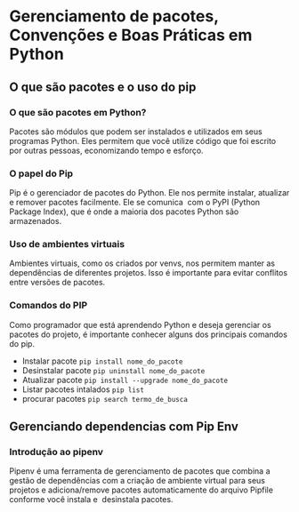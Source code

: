 # Gerenciamento de pacotes, Convenções e Boas Práticas em Python

## O que são pacotes e o uso do pip
### O que são pacotes em Python?
Pacotes são módulos que podem ser instalados e utilizados em seus programas Python. Eles permitem que você utilize código que foi escrito por outras pessoas, economizando tempo e esforço.

### O papel do Pip
Pip é o gerenciador de pacotes do Python. Ele nos permite instalar, atualizar e remover pacotes facilmente. Ele se comunica  com o PyPI (Python Package Index), que é onde a maioria dos pacotes Python são armazenados.

### Uso de ambientes virtuais
Ambientes virtuais, como os criados por venvs, nos permitem manter as dependências de diferentes projetos. Isso é importante para evitar conflitos entre versões de pacotes.

### Comandos do PIP
Como programador que está aprendendo Python e deseja gerenciar os pacotes do projeto, é importante conhecer alguns dos principais comandos do pip.

- Instalar pacote ```pip install nome_do_pacote```
- Desinstalar pacote ```pip uninstall nome_do_pacote```
- Atualizar pacote ```pip install --upgrade nome_do_pacote```
- Listar pacotes intalados ```pip list```
- procurar pacotes ```pip search termo_de_busca```

## Gerenciando dependencias com Pip Env
### Introdução ao pipenv
Pipenv é uma ferramenta de gerenciamento de pacotes que combina a gestão de dependências com a criação de ambiente virtual para seus projetos e adiciona/remove pacotes automaticamente do arquivo Pipfile conforme você instala e  desinstala pacotes.
